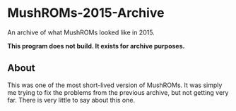# MushROMs-2015-Archive
An archive of what MushROMs looked like in 2015.

**This program does not build. It exists for archive purposes.**

## About
This was one of the most short-lived version of MushROMs. It was simply me trying to fix the problems from the previous archive, but not getting very far. There is very little to say about this one.

